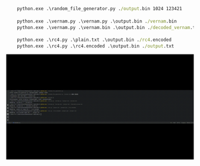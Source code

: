```cmd
    python.exe .\random_file_generator.py ./output.bin 1024 123421
    
    python.exe .\vernam.py .\vernam.py .\output.bin ./vernam.bin
    python.exe .\vernam.py .\vernam.bin .\output.bin ./decoded_vernam.txt
    
    python.exe .\rc4.py .\plain.txt .\output.bin ./rc4.encoded
    python.exe .\rc4.py .\rc4.encoded .\output.bin ./output.txt
```

![Alt Text](https://github.com/AnarCom/encr-labs/blob/main/LAB_3/demonstation.gif)